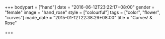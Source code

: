 +++
bodypart = ["hand"]
date = "2016-06-12T23:22:17+08:00"
gender = "female"
image = "hand_rose"
style = ["colourful"]
tags = ["color", "flower", "curves"]
made_date = "2015-01-12T22:38:26+08:00"
title = "Curves! & Rose"

+++

